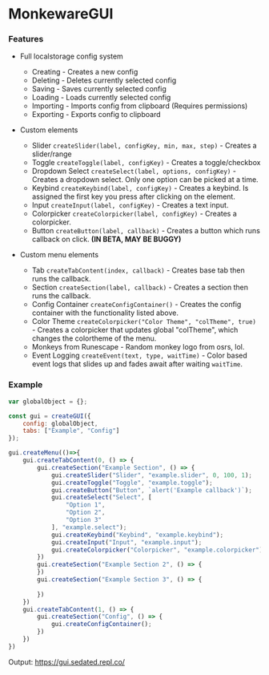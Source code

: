 # MonkewareGUI
### Features
* Full localstorage config system 
  * Creating - Creates a new config
  * Deleting - Deletes currently selected config
  * Saving - Saves currently selected config
  * Loading - Loads currently selected config
  * Importing - Imports config from clipboard (Requires permissions)
  * Exporting - Exports config to clipboard

* Custom elements
  * Slider `createSlider(label, configKey, min, max, step)` - Creates a slider/range
  * Toggle `createToggle(label, configKey)` - Creates a toggle/checkbox
  * Dropdown Select `createSelect(label, options, configKey)` - Creates a dropdown select. Only one option can be picked at a time.
  * Keybind `createKeybind(label, configKey)` - Creates a keybind. Is assigned the first key you press after clicking on the element.
  * Input `createInput(label, configKey)` - Creates a text input.
  * Colorpicker `createColorpicker(label, configKey)` - Creates a colorpicker.
  * Button `createButton(label, callback)` - Creates a button which runs callback on click. **(IN BETA, MAY BE BUGGY)**

* Custom menu elements
  * Tab `createTabContent(index, callback)` - Creates base tab then runs the callback.
  * Section `createSection(label, callback)` - Creates a section then runs the callback.
  * Config Container `createConfigContainer()` - Creates the config container with the functionality listed above. 
  * Color Theme `createColorpicker("Color Theme", "colTheme", true)` - Creates a colorpicker that updates global "colTheme", which changes the colortheme of the menu.
  * Monkeys from Runescape - Random monkey logo from osrs, lol.
  * Event Logging `createEvent(text, type, waitTime)` - Color based event logs that slides up and fades await after waiting `waitTime`.

### Example
```javascript
var globalObject = {};

const gui = createGUI({
    config: globalObject,
    tabs: ["Example", "Config"]
});

gui.createMenu(()=>{
    gui.createTabContent(0, () => {
        gui.createSection("Example Section", () => {
            gui.createSlider("Slider", "example.slider", 0, 100, 1);
            gui.createToggle("Toggle", "example.toggle");
            gui.createButton("Button", `alert('Example callback')`);
            gui.createSelect("Select", [
                "Option 1",
                "Option 2",
                "Option 3"
            ], "example.select");
            gui.createKeybind("Keybind", "example.keybind");
            gui.createInput("Input", "example.input");
            gui.createColorpicker("Colorpicker", "example.colorpicker");
        })
        gui.createSection("Example Section 2", () => {
        })
        gui.createSection("Example Section 3", () => {
           
        })
    })
    gui.createTabContent(1, () => {
        gui.createSection("Config", () => {
            gui.createConfigContainer();
        })
    })
})
```
Output: https://gui.sedated.repl.co/
